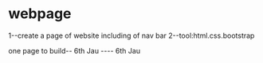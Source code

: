# webpage

1--create a page of website including of nav bar
2--tool:html.css.bootstrap

one page to build--
6th Jau
---- 6th Jau